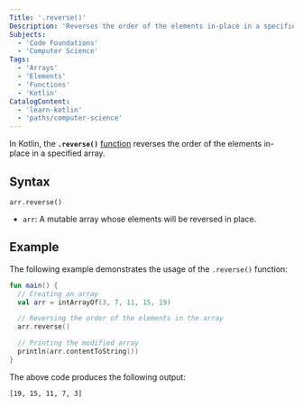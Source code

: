 ```yaml
---
Title: '.reverse()'
Description: 'Reverses the order of the elements in-place in a specified array.'
Subjects:
  - 'Code Foundations'
  - 'Computer Science'
Tags:
  - 'Arrays'
  - 'Elements'
  - 'Functions'
  - 'Kotlin'
CatalogContent:
  - 'learn-kotlin'
  - 'paths/computer-science'
---
```


In Kotlin, the **`.reverse()`** [function](https://www.codecademy.com/resources/docs/kotlin/functions) reverses the order of the elements in-place in a specified array.

## Syntax

```pseudo
arr.reverse()
```

- `arr`: A mutable array whose elements will be reversed in place.

## Example

The following example demonstrates the usage of the `.reverse()` function:

```kotlin
fun main() {
  // Creating an array
  val arr = intArrayOf(3, 7, 11, 15, 19)

  // Reversing the order of the elements in the array
  arr.reverse()

  // Printing the modified array
  println(arr.contentToString())
}
```

The above code produces the following output:

```shell
[19, 15, 11, 7, 3]
```
